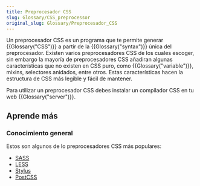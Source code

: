```yaml
---
title: Preprocesador CSS
slug: Glossary/CSS_preprocessor
original_slug: Glossary/Preprocesador_CSS
---
```


Un preprocesador CSS es un programa que te permite generar {{Glossary("CSS")}} a partir de la {{Glossary("syntax")}} única del preprocesador. Existen varios preprocesadores CSS de los cuales escoger, sin embargo la mayoría de preprocesadores CSS añadiran algunas características que no existen en CSS puro, como {{Glossary("variable")}}, mixins, selectores anidados, entre otros. Estas características hacen la estructura de CSS más legible y fácil de mantener.

Para utilizar un preprocesador CSS debes instalar un compilador CSS en tu web {{Glossary("server")}}.

## Aprende más

### Conocimiento general

Estos son algunos de lo preprocesadores CSS más populares:

- [SASS](http://sass-lang.com/)
- [LESS](http://lesscss.org/)
- [Stylus](http://stylus-lang.com/)
- [PostCSS](http://postcss.org/)
